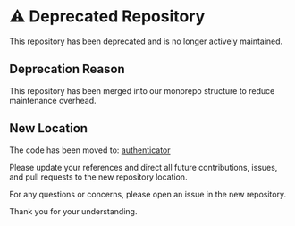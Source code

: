 # ⚠️ Deprecated Repository

This repository has been deprecated and is no longer actively maintained.

## Deprecation Reason

This repository has been merged into our monorepo structure to reduce maintenance overhead.

## New Location

The code has been moved to:
[authenticator](https://github.com/devtron-labs/devtron-services/tree/main/authenticator)

Please update your references and direct all future contributions, issues, and pull requests to the new repository location.

For any questions or concerns, please open an issue in the new repository.

Thank you for your understanding.